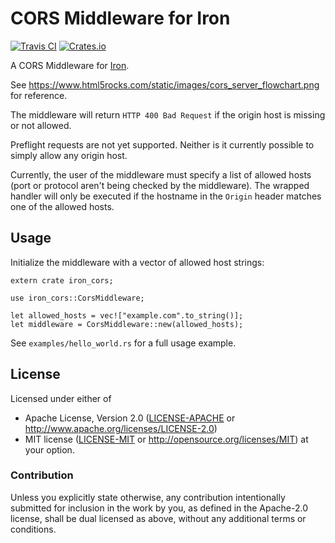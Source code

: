 # CORS Middleware for Iron

[![Travis CI][travis-ci-badge]][travis-ci]
[![Crates.io][crates-io-badge]][crates-io]

A CORS Middleware for [Iron](http://ironframework.io/).

See https://www.html5rocks.com/static/images/cors_server_flowchart.png for
reference.

The middleware will return `HTTP 400 Bad Request` if the origin host is missing
or not allowed.

Preflight requests are not yet supported. Neither is it currently possible to
simply allow any origin host.

Currently, the user of the middleware must specify a list of allowed hosts
(port or protocol aren't being checked by the middleware). The wrapped handler
will only be executed if the hostname in the `Origin` header matches one of the
allowed hosts.


## Usage

Initialize the middleware with a vector of allowed host strings:

    extern crate iron_cors;

    use iron_cors::CorsMiddleware;

    let allowed_hosts = vec!["example.com".to_string()];
    let middleware = CorsMiddleware::new(allowed_hosts);

See `examples/hello_world.rs` for a full usage example.


## License

Licensed under either of

 * Apache License, Version 2.0 ([LICENSE-APACHE](LICENSE-APACHE) or
   http://www.apache.org/licenses/LICENSE-2.0)
 * MIT license ([LICENSE-MIT](LICENSE-MIT) or
   http://opensource.org/licenses/MIT) at your option.


### Contribution

Unless you explicitly state otherwise, any contribution intentionally submitted
for inclusion in the work by you, as defined in the Apache-2.0 license, shall
be dual licensed as above, without any additional terms or conditions.


<!-- Badges -->
[travis-ci]: https://travis-ci.org/dbrgn/iron-cors-rs
[travis-ci-badge]: https://img.shields.io/travis/dbrgn/iron-cors-rs.svg
[crates-io]: https://crates.io/crates/iron-cors
[crates-io-badge]: https://img.shields.io/crates/v/iron-cors.svg
